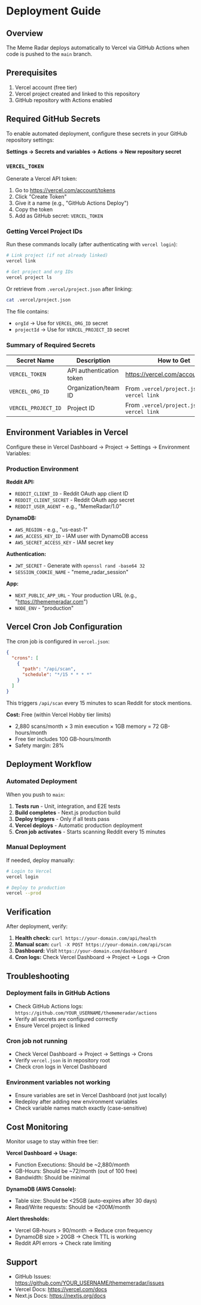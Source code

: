 # Deployment Guide

## Overview

The Meme Radar deploys automatically to Vercel via GitHub Actions when code is pushed to the `main` branch.

## Prerequisites

1. Vercel account (free tier)
2. Vercel project created and linked to this repository
3. GitHub repository with Actions enabled

## Required GitHub Secrets

To enable automated deployment, configure these secrets in your GitHub repository settings:

**Settings → Secrets and variables → Actions → New repository secret**

### `VERCEL_TOKEN`

Generate a Vercel API token:
1. Go to https://vercel.com/account/tokens
2. Click "Create Token"
3. Give it a name (e.g., "GitHub Actions Deploy")
4. Copy the token
5. Add as GitHub secret: `VERCEL_TOKEN`

### Getting Vercel Project IDs

Run these commands locally (after authenticating with `vercel login`):

```bash
# Link project (if not already linked)
vercel link

# Get project and org IDs
vercel project ls
```

Or retrieve from `.vercel/project.json` after linking:

```bash
cat .vercel/project.json
```

The file contains:
- `orgId` → Use for `VERCEL_ORG_ID` secret
- `projectId` → Use for `VERCEL_PROJECT_ID` secret

### Summary of Required Secrets

| Secret Name | Description | How to Get |
|-------------|-------------|------------|
| `VERCEL_TOKEN` | API authentication token | https://vercel.com/account/tokens |
| `VERCEL_ORG_ID` | Organization/team ID | From `.vercel/project.json` after `vercel link` |
| `VERCEL_PROJECT_ID` | Project ID | From `.vercel/project.json` after `vercel link` |

## Environment Variables in Vercel

Configure these in Vercel Dashboard → Project → Settings → Environment Variables:

### Production Environment

**Reddit API:**
- `REDDIT_CLIENT_ID` - Reddit OAuth app client ID
- `REDDIT_CLIENT_SECRET` - Reddit OAuth app secret
- `REDDIT_USER_AGENT` - e.g., "MemeRadar/1.0"

**DynamoDB:**
- `AWS_REGION` - e.g., "us-east-1"
- `AWS_ACCESS_KEY_ID` - IAM user with DynamoDB access
- `AWS_SECRET_ACCESS_KEY` - IAM secret key

**Authentication:**
- `JWT_SECRET` - Generate with `openssl rand -base64 32`
- `SESSION_COOKIE_NAME` - "meme_radar_session"

**App:**
- `NEXT_PUBLIC_APP_URL` - Your production URL (e.g., "https://thememeradar.com")
- `NODE_ENV` - "production"

## Vercel Cron Job Configuration

The cron job is configured in `vercel.json`:

```json
{
  "crons": [
    {
      "path": "/api/scan",
      "schedule": "*/15 * * * *"
    }
  ]
}
```

This triggers `/api/scan` every 15 minutes to scan Reddit for stock mentions.

**Cost:** Free (within Vercel Hobby tier limits)
- 2,880 scans/month × 3 min execution × 1GB memory = 72 GB-hours/month
- Free tier includes 100 GB-hours/month
- Safety margin: 28%

## Deployment Workflow

### Automated Deployment

When you push to `main`:

1. **Tests run** - Unit, integration, and E2E tests
2. **Build completes** - Next.js production build
3. **Deploy triggers** - Only if all tests pass
4. **Vercel deploys** - Automatic production deployment
5. **Cron job activates** - Starts scanning Reddit every 15 minutes

### Manual Deployment

If needed, deploy manually:

```bash
# Login to Vercel
vercel login

# Deploy to production
vercel --prod
```

## Verification

After deployment, verify:

1. **Health check:** `curl https://your-domain.com/api/health`
2. **Manual scan:** `curl -X POST https://your-domain.com/api/scan`
3. **Dashboard:** Visit `https://your-domain.com/dashboard`
4. **Cron logs:** Check Vercel Dashboard → Project → Logs → Cron

## Troubleshooting

### Deployment fails in GitHub Actions

- Check GitHub Actions logs: `https://github.com/YOUR_USERNAME/thememeradar/actions`
- Verify all secrets are configured correctly
- Ensure Vercel project is linked

### Cron job not running

- Check Vercel Dashboard → Project → Settings → Crons
- Verify `vercel.json` is in repository root
- Check cron logs in Vercel Dashboard

### Environment variables not working

- Ensure variables are set in Vercel Dashboard (not just locally)
- Redeploy after adding new environment variables
- Check variable names match exactly (case-sensitive)

## Cost Monitoring

Monitor usage to stay within free tier:

**Vercel Dashboard → Usage:**
- Function Executions: Should be ~2,880/month
- GB-Hours: Should be ~72/month (out of 100 free)
- Bandwidth: Should be minimal

**DynamoDB (AWS Console):**
- Table size: Should be <25GB (auto-expires after 30 days)
- Read/Write requests: Should be <200M/month

**Alert thresholds:**
- Vercel GB-hours > 90/month → Reduce cron frequency
- DynamoDB size > 20GB → Check TTL is working
- Reddit API errors → Check rate limiting

## Support

- GitHub Issues: https://github.com/YOUR_USERNAME/thememeradar/issues
- Vercel Docs: https://vercel.com/docs
- Next.js Docs: https://nextjs.org/docs
